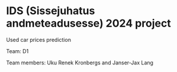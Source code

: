 # IDS (Sissejuhatus andmeteadusesse) 2024 project 


Used car prices prediction

Team: D1



Team members: Uku Renek Kronbergs and Janser-Jax Lang

